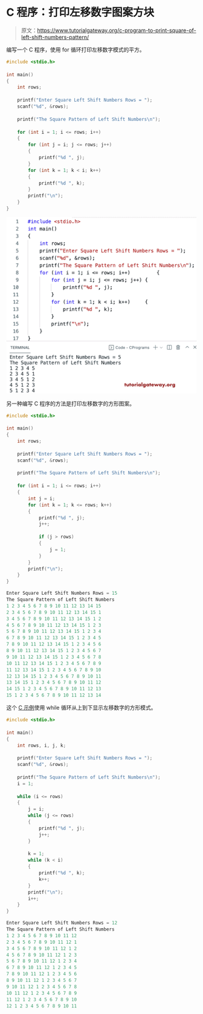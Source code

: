 # C 程序：打印左移数字图案方块

> 原文：<https://www.tutorialgateway.org/c-program-to-print-square-of-left-shift-numbers-pattern/>

编写一个 C 程序，使用 for 循环打印左移数字模式的平方。

```c
#include <stdio.h>

int main()
{
	int rows;

	printf("Enter Square Left Shift Numbers Rows = ");
	scanf("%d", &rows);

	printf("The Square Pattern of Left Shift Numbers\n");

	for (int i = 1; i <= rows; i++)
	{
		for (int j = i; j <= rows; j++)
		{
			printf("%d ", j);
		}
		for (int k = 1; k < i; k++)
		{
			printf("%d ", k);
		}
		printf("\n");
	}
}
```

![C Program to Print Square of Left Shift Numbers Pattern](img/4e6d45df134afc7cc7d2f99ddd37af44.png)

另一种编写 C 程序的方法是打印左移数字的方形图案。

```c
#include <stdio.h>

int main()
{
	int rows;

	printf("Enter Square Left Shift Numbers Rows = ");
	scanf("%d", &rows);

	printf("The Square Pattern of Left Shift Numbers\n");

	for (int i = 1; i <= rows; i++)
	{
		int j = i;
		for (int k = 1; k <= rows; k++)
		{
			printf("%d ", j);
			j++;

			if (j > rows)
			{
				j = 1;
			}
		}
		printf("\n");
	}
}
```

```c
Enter Square Left Shift Numbers Rows = 15
The Square Pattern of Left Shift Numbers
1 2 3 4 5 6 7 8 9 10 11 12 13 14 15 
2 3 4 5 6 7 8 9 10 11 12 13 14 15 1 
3 4 5 6 7 8 9 10 11 12 13 14 15 1 2 
4 5 6 7 8 9 10 11 12 13 14 15 1 2 3 
5 6 7 8 9 10 11 12 13 14 15 1 2 3 4 
6 7 8 9 10 11 12 13 14 15 1 2 3 4 5 
7 8 9 10 11 12 13 14 15 1 2 3 4 5 6 
8 9 10 11 12 13 14 15 1 2 3 4 5 6 7 
9 10 11 12 13 14 15 1 2 3 4 5 6 7 8 
10 11 12 13 14 15 1 2 3 4 5 6 7 8 9 
11 12 13 14 15 1 2 3 4 5 6 7 8 9 10 
12 13 14 15 1 2 3 4 5 6 7 8 9 10 11 
13 14 15 1 2 3 4 5 6 7 8 9 10 11 12 
14 15 1 2 3 4 5 6 7 8 9 10 11 12 13 
15 1 2 3 4 5 6 7 8 9 10 11 12 13 14 
```

这个 [C 示例](https://www.tutorialgateway.org/c-programming-examples/)使用 while 循环从上到下显示左移数字的方形模式。

```c
#include <stdio.h>

int main()
{
	int rows, i, j, k;

	printf("Enter Square Left Shift Numbers Rows = ");
	scanf("%d", &rows);

	printf("The Square Pattern of Left Shift Numbers\n");
	i = 1;

	while (i <= rows)
	{
		j = i;
		while (j <= rows)
		{
			printf("%d ", j);
			j++;
		}

		k = 1;
		while (k < i)
		{
			printf("%d ", k);
			k++;
		}
		printf("\n");
		i++;
	}
}
```

```c
Enter Square Left Shift Numbers Rows = 12
The Square Pattern of Left Shift Numbers
1 2 3 4 5 6 7 8 9 10 11 12 
2 3 4 5 6 7 8 9 10 11 12 1 
3 4 5 6 7 8 9 10 11 12 1 2 
4 5 6 7 8 9 10 11 12 1 2 3 
5 6 7 8 9 10 11 12 1 2 3 4 
6 7 8 9 10 11 12 1 2 3 4 5 
7 8 9 10 11 12 1 2 3 4 5 6 
8 9 10 11 12 1 2 3 4 5 6 7 
9 10 11 12 1 2 3 4 5 6 7 8 
10 11 12 1 2 3 4 5 6 7 8 9 
11 12 1 2 3 4 5 6 7 8 9 10 
12 1 2 3 4 5 6 7 8 9 10 11 
```